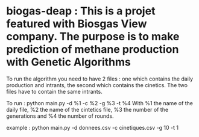 # biogas-deap : This is a projet featured with Biosgas View company. The purpose is to make prediction of methane production with Genetic Algorithms

To run the algorithm you need to have 2 files : one which contains the daily production and intrants, the second which contains the cinetics. The two
files have to contain the same intrants.

To run : python main.py -d %1 -c %2 -g %3 -t %4
With %1 the name of the daily file, %2 the name of the cintetics file, %3 the number of the generations and %4 the number of rounds.

example : python main.py -d donnees.csv -c cinetiques.csv -g 10 -t 1
